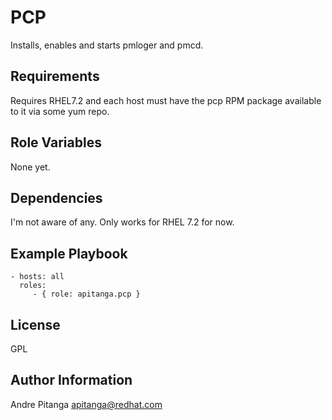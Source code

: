 PCP
===

Installs, enables and starts pmloger and pmcd.

Requirements
------------

Requires RHEL7.2 and each host must have the pcp RPM package available to it via some yum repo.

Role Variables
--------------

None yet.

Dependencies
------------

I'm not aware of any. Only works for RHEL 7.2 for now.


Example Playbook
----------------

    - hosts: all
      roles:
         - { role: apitanga.pcp }

License
-------

GPL


Author Information
------------------

Andre Pitanga <apitanga@redhat.com>
